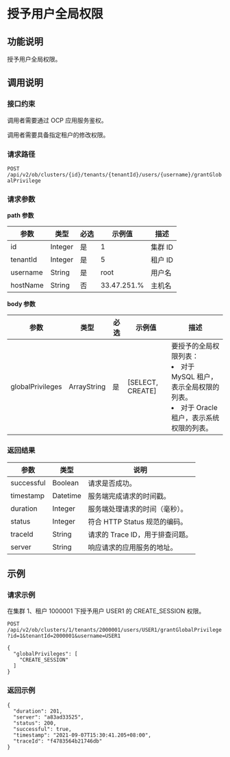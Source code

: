 # 授予用户全局权限

## 功能说明

授予用户全局权限。

## 调用说明

### 接口约束

调用者需要通过 OCP 应用服务鉴权。

调用者需要具备指定租户的修改权限。

### 请求路径

`POST /api/v2/ob/clusters/{id}/tenants/{tenantId}/users/{username}/grantGlobalPrivilege`

### 请求参数

**path 参数**

|    参数    |   类型    | 必选 | 示例值  |  描述   |
|----------|---------|-------|------|-------|
| id       | Integer | 是  | 1    | 集群 ID |
| tenantId | Integer | 是  | 5    | 租户 ID |
| username | String  | 是  | root | 用户名   |
| hostName | String  | 否  | 33.47.251.%        | 主机名 |

**body 参数**

|        参数        |     类型      | 必选 |        示例值         |       描述       |
|------------------|-------------|-------|--------------------|-----------|
| globalPrivileges | ArrayString | 是  | \[SELECT, CREATE\] | 要授予的全局权限列表：<li>对于 MySQL 租户，表示全局权限的列表。</li><li>对于 Oracle 租户，表示系统权限的列表。 </li>   |

### 返回结果

|     参数     |    类型    |          说明           |
|------------|----------|-----------------------|
| successful | Boolean  | 请求是否成功。               |
| timestamp  | Datetime | 服务端完成请求的时间戳。          |
| duration   | Integer  | 服务端处理请求的时间（毫秒）。       |
| status     | Integer  | 符合 HTTP Status 规范的编码。 |
| traceId    | String   | 请求的 Trace ID，用于排查问题。  |
| server     | String   | 响应请求的应用服务的地址。         |

## 示例

### 请求示例

在集群 1、租户 1000001 下授予用户 USER1 的 CREATE_SESSION 权限。

`POST /api/v2/ob/clusters/1/tenants/2000001/users/USER1/grantGlobalPrivilege?id=1&tenantId=2000001&username=USER1`

```unknow
{
  "globalPrivileges": [
    "CREATE_SESSION"
  ]
}
```

### 返回示例

```unknow
{
  "duration": 201,
  "server": "a83ad33525",
  "status": 200,
  "successful": true,
  "timestamp": "2021-09-07T15:30:41.205+08:00",
  "traceId": "f4783564b21746db"
}
```

